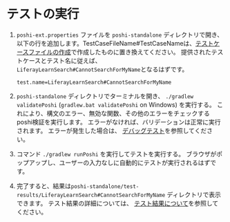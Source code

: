 # テストの実行

1. `poshi-ext.properties` ファイルを `poshi-standalone` ディレクトリで開き、以下の行を追加します。TestCaseFileName#TestCaseNameは、[テストケースファイルの作成](./creating-a-testcase-file.md)で作成したものに置き換えてください。 提供されたテストケースとテスト名に従えば、 `LiferayLearnSearch#CannotSearchForMyName`となるはずです。

    ```
    test.name=LiferayLearnSearch#CannotSearchForMyName
    ```
1. `poshi-standalone` ディレクトリでターミナルを開き、 `./gradlew validatePoshi` (`gradlew.bat validatePoshi` on Windows) を実行する。 これにより、構文のエラー、無効な関数、その他のエラーをチェックするposhi検証を実行します。 エラーがなければ、バリデーションは正常に実行されます。 エラーが発生した場合は、 [デバッグテスト](./understanding-test-results-and-debugging-tests.md)を参照してください。

1. コマンド `./gradlew runPoshi` を実行してテストを実行する。 ブラウザがポップアップし、ユーザーの入力なしに自動的にテストが実行されるはずです。

1. 完了すると、結果は`poshi-standalone/test-results/LiferayLearnSearch#CannotSearchForMyName` ディレクトリで表示できます。 テスト結果の詳細については、 [テスト結果について](./understanding-test-results-and-debugging-tests.md)を参照してください。
